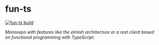 # fun-ts

[![fun-ts build](https://github.com/jphilipps/fun-ts/actions/workflows/fun-ts-build.yml/badge.svg)](https://github.com/jphilipps/fun-ts/actions/workflows/fun-ts-build.yml)

*Monorepo with features like the elmish architecture or a rest client based on functional programming with TypeScript.*
